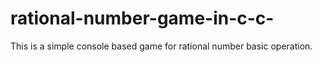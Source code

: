 # rational-number-game-in-c-c-
This is a simple console based game for rational number basic operation.
